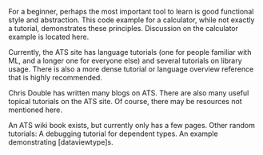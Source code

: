 For a beginner, perhaps the most important tool to learn is good functional style and abstraction. This code example for a calculator, while not exactly a tutorial, demonstrates these principles. Discussion on the calculator example is located here.

Currently, the ATS site has language tutorials (one for people familiar with ML, and a longer one for everyone else) and several tutorials on library usage. There is also a more dense tutorial or language overview reference that is highly recommended.

Chris Double has written many blogs on ATS. There are also many useful topical tutorials on the ATS site. Of course, there may be resources not mentioned here.

An ATS wiki book exists, but currently only has a few pages.
Other random tutorials: 
A debugging tutorial for dependent types.
An example demonstrating [dataviewtype]s.
